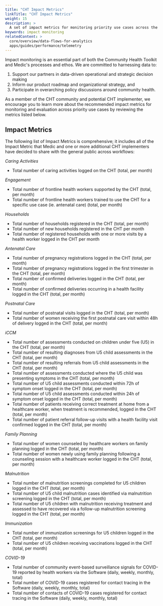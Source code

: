 ```yaml
---
title: "CHT Impact Metrics"
linkTitle: "CHT Impact Metrics"
weight: 15
description: >
  A set of impact metrics for monitoring priority use cases across the Community Health Toolkit
keywords: impact monitoring 
relatedContent: >
  core/overview/data-flows-for-analytics
  apps/guides/performance/telemetry
---
```


Impact monitoring is an essential part of both the Community Health Toolkit and Medic's processes and ethos. We are committed to harnessing data to: 

1. Support our partners in data-driven operational and strategic decision making
2. Inform our product roadmap and organizational strategy, and 
3. Participate in overarching policy discussions around community health. 

As a member of the CHT community and potential CHT implementer, we encourage you to learn more about the recommended impact metrics for monitoring and evaluation across priority use cases by reviewing the metrics listed below.

## Impact Metrics

The following list of Impact Metrics is comprehensive; it includes all of the Impact Metric that Medic and one or more additional CHT implementers have decided to share with the general public across workflows:

_Caring Activities_
- Total number of caring activities logged on the CHT (total, per month)

_Engagement_
- Total number of frontline health workers supported by the CHT (total, per month)
- Total number of frontline health workers trained to use the CHT for a specific use case (ie. antenatal care) (total, per month)

_Households_
- Total number of households registered in the CHT (total, per month)
- Total number of new households registered in the CHT per month
- Total number of registered households with one or more visits by a health worker logged in the CHT per month

_Antenatal Care_
- Total number of pregnancy registrations logged in the CHT (total, per month)
- Total number of pregnancy registrations logged in the first trimester in the CHT (total, per month)
- Total number of confirmed deliveries logged in the CHT (total, per month)
- Total number of confirmed deliveries occurring in a health facility logged in the CHT (total, per month)

_Postnatal Care_
- Total number of postnatal visits logged in the CHT (total, per month)
- Total number of women receiving the first postnatal care visit within 48h of delivery logged in the CHT (total, per month)

_iCCM_
- Total number of assessments conducted on children under five (U5) in the CHT (total, per month)
- Total number of resulting diagnoses from U5 child assessments in the CHT (total, per month)
- Total number of resulting referrals from U5 child assessments in the CHT (total, per month)
- Total number of assessments conducted where the U5 child was presenting symptoms in the CHT (total, per month)
- Total number of U5 child assessments conducted within 72h of symptom onset logged in the CHT (total, per month)
- Total number of U5 child assessments conducted within 24h of symptom onset logged in the CHT (total, per month)
- Total number of patients receiving correct treatment at home from a healthcare worker, when treatment is recommended, logged in the CHT (total, per month)
- Total number of patient referral follow-up visits with a health facility visit confirmed logged in the CHT (total, per month)

_Family Planning_
- Total number of women counseled by healthcare workers on family planning logged in the CHT (total, per month)
- Total number of women newly using family planning following a counseling session with a healthcare worker logged in the CHT (total, per month)

_Malnutrition_
- Total number of malnutrition screenings completed for U5 children logged in the CHT (total, per month)
- Total number of U5 child malnutrition cases identified via malnutrition screening logged in the CHT (total, per month)
- Total number of U5 children with malnutrition receiving treatment and assessed to have recovered via a follow-up malnutrition screening logged in the CHT (total, per month)

_Immunization_
- Total number of immunization screenings for U5 children logged in the CHT (total, per month)
- Total number of U5 children receiving vaccinations logged in the CHT (total, per month) 

_COVID-19_
- Total number of community event-based surveillance signals for COVID-19 reported by health workers via the Software (daily, weekly, monthly, total)
- Total number of COVID-19 cases registered for contact tracing in the Software (daily, weekly, monthly, total)
- Total number of contacts of COVID-19 cases registered for contact tracing in the Software (daily, weekly, monthly, total)
